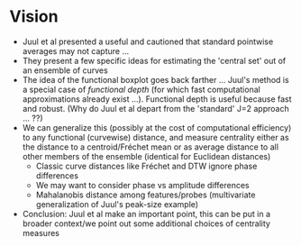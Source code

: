 # Vision

- Juul et al presented a useful <blah blah> and cautioned that standard pointwise averages may not capture ...
- They present a few specific ideas for estimating the 'central set' out of an ensemble of curves
- The idea of the functional boxplot goes back farther ... Juul's method is a special case of *functional depth* (for which fast computational approximations already exist ...). Functional depth is useful because fast and robust. (Why do Juul et al depart from the 'standard' J=2 approach ... ??)
- We can generalize this (possibly at the cost of computational efficiency) to any functional (curvewise) distance, and measure centrality either as the distance to a centroid/Fréchet mean or as average distance to all other members of the ensemble (identical for Euclidean distances)
   - Classic curve distances like Fréchet and DTW ignore phase differences
   - We may want to consider phase vs amplitude differences
   - Mahalanobis distance among features/probes (multivariate generalization of Juul's peak-size example)
- Conclusion: Juul et al make an important point, this can be put in a broader context/we point out some additional choices of centrality measures